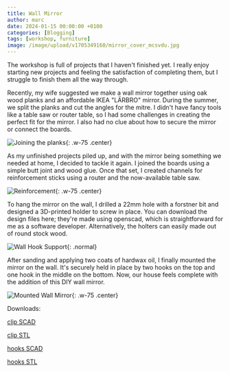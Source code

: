 ```yaml
---
title: Wall Mirror
author: marc
date: 2024-01-15 00:00:00 +0100
categories: [Blogging]
tags: [workshop, furniture]
image: /image/upload/v1705349160/mirror_cover_mcsvdu.jpg
---
```


The workshop is full of projects that I haven't finished yet. I really enjoy starting 
new projects and feeling the satisfaction of completing them, but I struggle to finish 
them all the way through.

Recently, my wife suggested we make a wall mirror together using oak wood planks and 
an affordable IKEA "LÄRBRO" mirror. During the summer, we split the planks and cut 
the angles for the mitre. I didn't have fancy tools like a table saw or router table, 
so I had some challenges in creating the perfect fit for the mirror. I also had no 
clue about how to secure the mirror or connect the boards.

![Joining the planks](/image/upload/v1705348186/20240101_123706_cgps0s.jpg){: .w-75 .center}

As my unfinished projects piled up, and with the mirror being something we needed at 
home, I decided to tackle it again. I joined the boards using a simple butt joint and 
wood glue. Once that set, I created channels for reinforcement sticks using a router 
and the now-available table saw.

![Reinforcement](/image/upload/v1705348185/20240107_101935_e6zctp.jpg){: .w-75 .center}

To hang the mirror on the wall, I drilled a 22mm hole with a forstner bit and 
designed a 3D-printed holder to screw in place. You can download the design files 
here; they're made using openscad, which is straightforward for me as a software 
developer. Alternatively, the holters can easily made out of round stock wood.

![Wall Hook Support](/image/upload/v1705350830/holder_qv9zrr.jpg){: .normal}

After sanding and applying two coats of hardwax oil, I finally mounted the mirror on 
the wall. It's securely held in place by two hooks on the top and one hook in the 
middle on the bottom. Now, our house feels complete with the addition of this DIY 
wall mirror.

![Mounted Wall Mirror](/image/upload/v1705348403/mirror_cover_jyxz34.jpg){: .w-75 .center}

Downloads:

[clip SCAD](https://res.cloudinary.com/dnjwbjz72/raw/upload/v1705347304/spiegelklemmen.scad)

[clip STL](https://res.cloudinary.com/dnjwbjz72/raw/upload/v1705347304/spiegelklemmen.stl)

[hooks SCAD](https://res.cloudinary.com/dnjwbjz72/raw/upload/v1705347303/spiegelhalter.scad)

[hooks STL](https://res.cloudinary.com/dnjwbjz72/raw/upload/v1705347303/spiegelhalter.stl)
